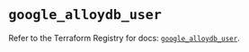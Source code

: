 # `google_alloydb_user`

Refer to the Terraform Registry for docs: [`google_alloydb_user`](https://registry.terraform.io/providers/hashicorp/google/6.11.1/docs/resources/alloydb_user).
